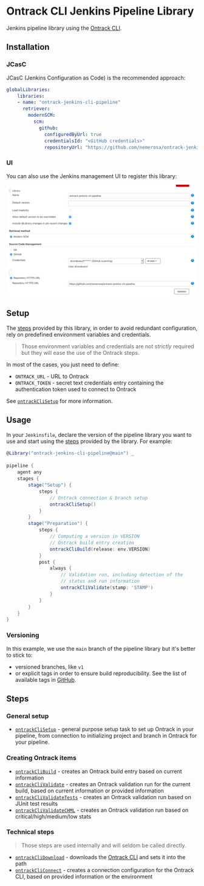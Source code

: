# Ontrack CLI Jenkins Pipeline Library

Jenkins pipeline library using the [Ontrack CLI](https://github.com/nemerosa/ontrack-cli).

## Installation

### JCasC

JCasC (Jenkins Configuration as Code) is the recommended approach:

```yaml
globalLibraries:
    libraries:
    - name: "ontrack-jenkins-cli-pipeline"
      retriever:
        modernSCM:
          scm:
            github:
              configuredByUrl: true
              credentialsId: "<GitHub credentials>"
              repositoryUrl: "https://github.com/nemerosa/ontrack-jenkins-cli-pipeline"
```

### UI

You can also use the Jenkins management UI to register this library:

![Library UI](docs/ontrack-jenkins-cli-pipeline-install-ui.png)

## Setup

The [steps](#steps) provided by this library, in order to avoid redundant configuration, rely on predefined environment variables and credentials.

> Those environment variables and credentials are not _strictly_ required but they will ease the use of the Ontrack steps.

In most of the cases, you just need to define:

* `ONTRACK_URL` - URL to Ontrack
* `ONTRACK_TOKEN` - secret text credentials entry containing the authentication token used to connect to Ontrack

See [`ontrackCliSetup`](vars/ontrackCliSetup.md) for more information.

## Usage

In your `Jenkinsfile`, declare the version of the pipeline library you want to use and start using the [steps](#steps) provided by the library. For example:

```groovy
@Library("ontrack-jenkins-cli-pipeline@main") _

pipeline {
    agent any
    stages {
        stage("Setup") {
            steps {
                // Ontrack connection & branch setup
                ontrackCliSetup()
            }
        }
        stage("Preparation") {
            steps {
                // Computing a version in VERSION
                // Ontrack build entry creation
                ontrackCliBuild(release: env.VERSION)
            }
            post {
                always {
                    // Validation run, including detection of the 
                    // status and run information
                    ontrackCliValidate(stamp: 'STAMP')
                }
            }
        }
    }
}
```

### Versioning

In this example, we use the `main` branch of the pipeline library but it's better to stick to:

* versioned branches, like `v1`
* or explicit tags in order to ensure build reproducibility. See the list of available tags in [GitHub](https://github.com/nemerosa/ontrack-jenkins-cli-pipeline/tags).

## Steps

### General setup

* [`ontrackCliSetup`](vars/ontrackCliSetup.md) - general purpose setup task to set up Ontrack in your pipeline, from connection to initializing project and branch in Ontrack for your pipeline.

### Creating Ontrack items

* [`ontrackCliBuild`](vars/ontrackCliBuild.md) - creates an Ontrack build entry based on current information
* [`ontrackCliValidate`](vars/ontrackCliValidate.md) - creates an Ontrack validation run for the current build, based on current information or provided information
* [`ontrackCliValidateTests`](vars/ontrackCliValidateTests.md) - creates an Ontrack validation run based on JUnit test results
* [`ontrackCliValidateCHML`](vars/ontrackCliValidateCHML.md) - creates an Ontrack validation run based on critical/high/medium/low stats

### Technical steps

> Those steps are used internally and will seldom be called directly.

* [`ontrackCliDownload`](vars/ontrackCliDownload.md) - downloads the [Ontrack CLI](https://github.com/nemerosa/ontrack-cli) and sets it into the path
* [`ontrackCliConnect`](vars/ontrackCliConnect.md) - creates a connection configuration for the Ontrack CLI, based on provided information or the environment
